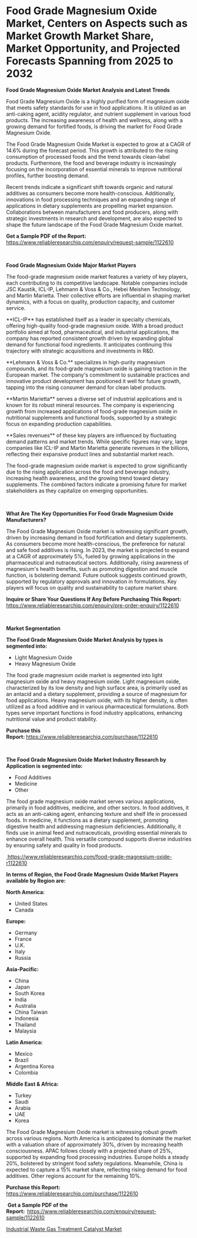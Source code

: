 <p><h1>Food Grade Magnesium Oxide Market, Centers on Aspects such as Market Growth Market Share, Market Opportunity, and Projected Forecasts Spanning from 2025 to 2032</h1></p><p><strong>Food Grade Magnesium Oxide Market Analysis and Latest Trends</strong></p>
<p><p>Food Grade Magnesium Oxide is a highly purified form of magnesium oxide that meets safety standards for use in food applications. It is utilized as an anti-caking agent, acidity regulator, and nutrient supplement in various food products. The increasing awareness of health and wellness, along with a growing demand for fortified foods, is driving the market for Food Grade Magnesium Oxide.</p><p>The Food Grade Magnesium Oxide Market is expected to grow at a CAGR of 14.6% during the forecast period. This growth is attributed to the rising consumption of processed foods and the trend towards clean-label products. Furthermore, the food and beverage industry is increasingly focusing on the incorporation of essential minerals to improve nutritional profiles, further boosting demand.</p><p>Recent trends indicate a significant shift towards organic and natural additives as consumers become more health-conscious. Additionally, innovations in food processing techniques and an expanding range of applications in dietary supplements are propelling market expansion. Collaborations between manufacturers and food producers, along with strategic investments in research and development, are also expected to shape the future landscape of the Food Grade Magnesium Oxide market.</p></p>
<p><strong>Get a Sample PDF of the Report:&nbsp;</strong> <a href="https://www.reliableresearchiq.com/enquiry/request-sample/1122610?utm_campaign=2277&utm_medium=2&utm_source=Github&utm_content=ia&utm_term=04042025&utm_id=food-grade-magnesium-oxide">https://www.reliableresearchiq.com/enquiry/request-sample/1122610</a></p>
<p>&nbsp;</p>
<p><strong>Food Grade Magnesium Oxide Major Market Players</strong></p>
<p><p>The food-grade magnesium oxide market features a variety of key players, each contributing to its competitive landscape. Notable companies include JSC Kaustik, ICL-IP, Lehmann & Voss & Co., Hebei Meishen Technology, and Martin Marietta. Their collective efforts are influential in shaping market dynamics, with a focus on quality, production capacity, and customer service.</p><p>**ICL-IP** has established itself as a leader in specialty chemicals, offering high-quality food-grade magnesium oxide. With a broad product portfolio aimed at food, pharmaceutical, and industrial applications, the company has reported consistent growth driven by expanding global demand for functional food ingredients. It anticipates continuing this trajectory with strategic acquisitions and investments in R&D.</p><p>**Lehmann & Voss & Co.** specializes in high-purity magnesium compounds, and its food-grade magnesium oxide is gaining traction in the European market. The company's commitment to sustainable practices and innovative product development has positioned it well for future growth, tapping into the rising consumer demand for clean label products.</p><p>**Martin Marietta** serves a diverse set of industrial applications and is known for its robust mineral resources. The company is experiencing growth from increased applications of food-grade magnesium oxide in nutritional supplements and functional foods, supported by a strategic focus on expanding production capabilities.</p><p>**Sales revenues** of these key players are influenced by fluctuating demand patterns and market trends. While specific figures may vary, large companies like ICL-IP and Martin Marietta generate revenues in the billions, reflecting their expansive product lines and substantial market reach.</p><p>The food-grade magnesium oxide market is expected to grow significantly due to the rising application across the food and beverage industry, increasing health awareness, and the growing trend toward dietary supplements. The combined factors indicate a promising future for market stakeholders as they capitalize on emerging opportunities.</p></p>
<p>&nbsp;</p>
<p><strong>What Are The Key Opportunities For Food Grade Magnesium Oxide Manufacturers?</strong></p>
<p><p>The Food Grade Magnesium Oxide market is witnessing significant growth, driven by increasing demand in food fortification and dietary supplements. As consumers become more health-conscious, the preference for natural and safe food additives is rising. In 2023, the market is projected to expand at a CAGR of approximately 5%, fueled by growing applications in the pharmaceutical and nutraceutical sectors. Additionally, rising awareness of magnesium's health benefits, such as promoting digestion and muscle function, is bolstering demand. Future outlook suggests continued growth, supported by regulatory approvals and innovation in formulations. Key players will focus on quality and sustainability to capture market share.</p></p>
<p><strong>Inquire or Share Your Questions If Any Before Purchasing This Report:</strong> <a href="https://www.reliableresearchiq.com/enquiry/pre-order-enquiry/1122610?utm_campaign=2277&utm_medium=2&utm_source=Github&utm_content=ia&utm_term=04042025&utm_id=food-grade-magnesium-oxide">https://www.reliableresearchiq.com/enquiry/pre-order-enquiry/1122610</a></p>
<p>&nbsp;</p>
<p><strong>Market Segmentation</strong></p>
<p><strong>The Food Grade Magnesium Oxide Market Analysis by types is segmented into:</strong></p>
<p><ul><li>Light Magnesium Oxide</li><li>Heavy Magnesium Oxide</li></ul></p>
<p><p>The food grade magnesium oxide market is segmented into light magnesium oxide and heavy magnesium oxide. Light magnesium oxide, characterized by its low density and high surface area, is primarily used as an antacid and a dietary supplement, providing a source of magnesium for food applications. Heavy magnesium oxide, with its higher density, is often utilized as a food additive and in various pharmaceutical formulations. Both types serve important functions in food industry applications, enhancing nutritional value and product stability.</p></p>
<p><strong>Purchase this Report:&nbsp;</strong><a href="https://www.reliableresearchiq.com/purchase/1122610?utm_campaign=2277&utm_medium=2&utm_source=Github&utm_content=ia&utm_term=04042025&utm_id=food-grade-magnesium-oxide">https://www.reliableresearchiq.com/purchase/1122610</a></p>
<p>&nbsp;</p>
<p><strong>The Food Grade Magnesium Oxide Market Industry Research by Application is segmented into:</strong></p>
<p><ul><li>Food Additives</li><li>Medicine</li><li>Other</li></ul></p>
<p><p>The food grade magnesium oxide market serves various applications, primarily in food additives, medicine, and other sectors. In food additives, it acts as an anti-caking agent, enhancing texture and shelf life in processed foods. In medicine, it functions as a dietary supplement, promoting digestive health and addressing magnesium deficiencies. Additionally, it finds use in animal feed and nutraceuticals, providing essential minerals to enhance overall health. This versatile compound supports diverse industries by ensuring safety and quality in food products.</p></p>
<p><a href="https://www.reliableresearchiq.com/food-grade-magnesium-oxide-r1122610?utm_campaign=2277&utm_medium=2&utm_source=Github&utm_content=ia&utm_term=04042025&utm_id=food-grade-magnesium-oxide">&nbsp;https://www.reliableresearchiq.com/food-grade-magnesium-oxide-r1122610</a></p>
<p><strong>In terms of Region, the Food Grade Magnesium Oxide Market Players available by Region are:</strong></p>
<p>
    <p> <strong> North America: </strong>
        <ul>
            <li>United States</li>
            <li>Canada</li>
        </ul>
        </p> 
    <p> <strong> Europe: </strong>
        <ul>
            <li>Germany</li>
            <li>France</li>
            <li>U.K.</li>
            <li>Italy</li>
            <li>Russia</li>
        </ul>
        </p> 
    <p> <strong> Asia-Pacific: </strong>
        <ul>
            <li>China</li>
            <li>Japan</li>
            <li>South Korea</li>
            <li>India</li>
            <li>Australia</li>
            <li>China Taiwan</li>
            <li>Indonesia</li>
            <li>Thailand</li>
            <li>Malaysia</li>
        </ul>
        </p> 
    <p> <strong> Latin America: </strong>
        <ul>
            <li>Mexico</li>
            <li>Brazil</li>
            <li>Argentina Korea</li>
            <li>Colombia</li>
        </ul>
        </p> 
    <p> <strong> Middle East & Africa: </strong>
        <ul>
            <li>Turkey</li>
            <li>Saudi</li>
            <li>Arabia</li>
            <li>UAE</li>
            <li>Korea</li>
        </ul>
    </p>
    </p>
<p><p>The Food Grade Magnesium Oxide market is witnessing robust growth across various regions. North America is anticipated to dominate the market with a valuation share of approximately 30%, driven by increasing health consciousness. APAC follows closely with a projected share of 25%, supported by expanding food processing industries. Europe holds a steady 20%, bolstered by stringent food safety regulations. Meanwhile, China is expected to capture a 15% market share, reflecting rising demand for food additives. Other regions account for the remaining 10%.</p></p>
<p><strong>Purchase this Report: </strong><a href="https://www.reliableresearchiq.com/purchase/1122610?utm_campaign=2277&utm_medium=2&utm_source=Github&utm_content=ia&utm_term=04042025&utm_id=food-grade-magnesium-oxide">https://www.reliableresearchiq.com/purchase/1122610</a></p>
<p>&nbsp;<strong>Get a Sample PDF of the Report:&nbsp;&nbsp;</strong><a href="https://www.reliableresearchiq.com/enquiry/request-sample/1122610?utm_campaign=2277&utm_medium=2&utm_source=Github&utm_content=ia&utm_term=04042025&utm_id=food-grade-magnesium-oxide">https://www.reliableresearchiq.com/enquiry/request-sample/1122610</a></p>
<p><strong></strong></p>
<p><p><a href="https://github.com/DixieGrimes/Market-Research-Report-List-2/blob/main/industrial-waste-gas-treatment-catalyst-market.md?utm_campaign=2277&utm_medium=2&utm_source=Github&utm_content=ia&utm_term=04042025&utm_id=food-grade-magnesium-oxide">Industrial Waste Gas Treatment Catalyst Market</a></p></p>